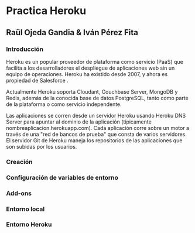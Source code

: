 # Practica Heroku
## Raül Ojeda Gandia & Iván Pérez Fita
### Introducción

Heroku es un popular proveedor de plataforma como servicio (PaaS) que facilita a los desarrolladores el despliegue de aplicaciones web sin un equipo de operaciones. Heroku ha existido desde 2007, y ahora es propiedad de Salesforce .

Actualmente Heroku soporta Cloudant, Couchbase Server, MongoDB y Redis, además de la conocida base de datos PostgreSQL,​ tanto como parte de la plataforma o como servicio independente.

Las aplicaciones se corren desde un servidor Heroku usando Heroku DNS Server para apuntar al dominio de la aplicación (típicamente nombreaplicacion.herokuapp.com). Cada aplicación corre sobre un motor a través de una "red de bancos de prueba" que consta de varios servidores. El servidor Git de Heroku maneja los repositorios de las aplicaciones que son subidas por los usuarios. 

### Creación

### Configuración de variables de entorno

### Add-ons

### Entorno local

### Entorno Heroku